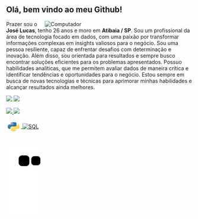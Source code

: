 ## Olá, bem vindo ao meu Github!

<img src="https://raw.githubusercontent.com/MicaelliMedeiros/micaellimedeiros/master/image/computer-illustration.png" min-width="400px" max-width="400px" width="400px" align="right" alt="Computador">

<p align="left">
Prazer sou o <strong>José Lucas</strong>, tenho 26 anos e moro em <strong>Atibaia / SP</strong>. Sou um profissional da área de tecnologia focado em dados, com    uma paixão por transformar informações complexas em insights valiosos para o negócio. Sou uma pessoa resiliente, capaz de enfrentar desafios com determinação e inovação. Além disso, sou orientada para resultados e sempre busco encontrar soluções eficientes para os problemas apresentados. Possuo habilidades analíticas, que me permitem avaliar dados de maneira crítica e identificar tendências e oportunidades para o negócio. Estou sempre em busca de novas tecnologias e técnicas para aprimorar minhas habilidades e alcançar resultados ainda melhores.
</p>

  <a href = "mailto:jose.lucas.xcvi@gmail.com"><img src="https://img.shields.io/badge/-Gmail-FF0000?style=flat-square&labelColor=FF0000&logo=gmail&logoColor=white" target="_blank"></a>
  <a href="https://www.linkedin.com/in/jose-lucas-soares-silva/" target="_blank"><img src="https://img.shields.io/badge/-Linkedin-0e76a8?style=flat-square&logo=Linkedin&logoColor=white" target="_blank"></a> 

</p>  

<div align="left">
  <a href="https://github.com/BYTE-JoseLucas">
  <img height="160em" src="https://github-readme-stats.vercel.app/api?username=BYTE-JoseLucas&show_icons=true&theme=radical&include_all_commits=true&count_private=true"/>
  <img height="105em" src="https://github-readme-stats.vercel.app/api/top-langs/?username=BYTE-JoseLucas&layout=compact&langs_count=7&theme=radical"/>
</div>
  
<div style="display: inline_block"><br>
  
  <img align="center" alt="Python" height="30" width="40" src="https://raw.githubusercontent.com/devicons/devicon/master/icons/python/python-original.svg">
  <img align="center" alt="SQL" height="30" width="40" src="https://img.icons8.com/color/144/000000/microsoft-sql-server.png">


</div>
  
  ##
 
![Snake animation](https://github.com/BYTE-JoseLucas/BYTE-JoseLucas/blob/output/github-contribution-grid-snake.svg)
 
</div>
